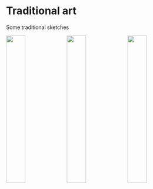 # Traditional art

Some traditional sketches

<p float="left">
	<img src="https://i.postimg.cc/XJ98N31w/IMG-7526.jpg" width="32%" />
	<img src="https://i.postimg.cc/zXzL35Pq/IMG-7522.jpg" width="32%" />
	<img src="https://i.postimg.cc/7LF9yb9H/IMG-6396.jpg" width="32%" />
</p>

